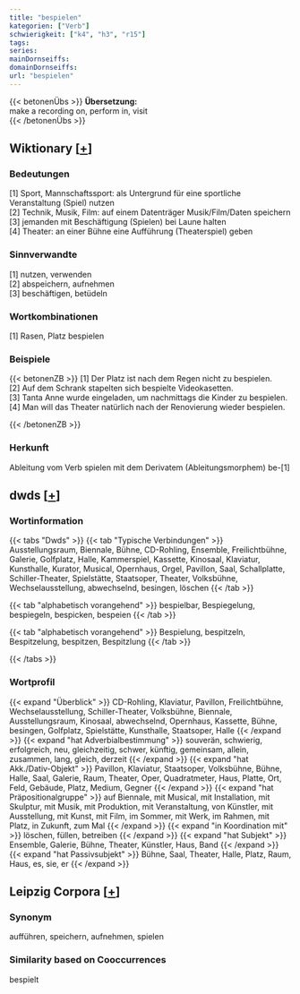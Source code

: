 ```yaml
---
title: "bespielen"
kategorien: ["Verb"]
schwierigkeit: ["k4", "h3", "r15"]
tags:
series:
mainDornseiffs:
domainDornseiffs:
url: "bespielen"
---
```


{{< betonenÜbs >}}
**Übersetzung:**  
make a recording on, perform in, visit  
{{< /betonenÜbs >}}

## Wiktionary [[+](https://de.wiktionary.org/wiki/bespielen)]

### Bedeutungen
[1] Sport, Mannschaftssport: als Untergrund für eine sportliche Veranstaltung (Spiel) nutzen  
[2] Technik, Musik, Film: auf einem Datenträger Musik/Film/Daten speichern  
[3] jemanden mit Beschäftigung (Spielen) bei Laune halten  
[4] Theater: an einer Bühne eine Aufführung (Theaterspiel) geben  

### Sinnverwandte
[1] nutzen, verwenden  
[2] abspeichern, aufnehmen  
[3] beschäftigen, betüdeln  

### Wortkombinationen
[1] Rasen, Platz bespielen  

### Beispiele
{{< betonenZB >}}
[1] Der Platz ist nach dem Regen nicht zu bespielen.  
[2] Auf dem Schrank stapelten sich bespielte Videokasetten.  
[3] Tanta Anne wurde eingeladen, um nachmittags die Kinder zu bespielen.  
[4] Man will das Theater natürlich nach der Renovierung wieder bespielen.  

{{< /betonenZB >}}
### Herkunft
Ableitung vom Verb spielen mit dem Derivatem (Ableitungsmorphem) be-[1]  



## dwds [[+](https://www.dwds.de/wb/bespielen)]

### Wortinformation
{{< tabs "Dwds" >}}
{{< tab "Typische Verbindungen" >}}
Ausstellungsraum, Biennale, Bühne, CD-Rohling, Ensemble, Freilichtbühne, Galerie, Golfplatz, Halle, Kammerspiel, Kassette, Kinosaal, Klaviatur, Kunsthalle, Kurator, Musical, Opernhaus, Orgel, Pavillon, Saal, Schallplatte, Schiller-Theater, Spielstätte, Staatsoper, Theater, Volksbühne, Wechselausstellung, abwechselnd, besingen, löschen
{{< /tab >}}

{{< tab "alphabetisch vorangehend" >}}
bespielbar, Bespiegelung, bespiegeln, bespicken, bespeien
{{< /tab >}}

{{< tab "alphabetisch vorangehend" >}}
Bespielung, bespitzeln, Bespitzelung, bespitzen, Bespitzlung
{{< /tab >}}

{{< /tabs >}}

### Wortprofil
{{< expand "Überblick" >}} CD-Rohling, Klaviatur, Pavillon, Freilichtbühne, Wechselausstellung, Schiller-Theater, Volksbühne, Biennale, Ausstellungsraum, Kinosaal, abwechselnd, Opernhaus, Kassette, Bühne, besingen, Golfplatz, Spielstätte, Kunsthalle, Staatsoper, Halle {{< /expand >}}
{{< expand "hat Adverbialbestimmung" >}} souverän, schwierig, erfolgreich, neu, gleichzeitig, schwer, künftig, gemeinsam, allein, zusammen, lang, gleich, derzeit {{< /expand >}}
{{< expand "hat Akk./Dativ-Objekt" >}} Pavillon, Klaviatur, Staatsoper, Volksbühne, Bühne, Halle, Saal, Galerie, Raum, Theater, Oper, Quadratmeter, Haus, Platte, Ort, Feld, Gebäude, Platz, Medium, Gegner {{< /expand >}}
{{< expand "hat Präpositionalgruppe" >}} auf Biennale, mit Musical, mit Installation, mit Skulptur, mit Musik, mit Produktion, mit Veranstaltung, von Künstler, mit Ausstellung, mit Kunst, mit Film, im Sommer, mit Werk, im Rahmen, mit Platz, in Zukunft, zum Mal {{< /expand >}}
{{< expand "in Koordination mit" >}} löschen, füllen, betreiben {{< /expand >}}
{{< expand "hat Subjekt" >}} Ensemble, Galerie, Bühne, Theater, Künstler, Haus, Band {{< /expand >}}
{{< expand "hat Passivsubjekt" >}} Bühne, Saal, Theater, Halle, Platz, Raum, Haus, es, sie, er {{< /expand >}}

## Leipzig Corpora [[+](https://corpora.uni-leipzig.de/en/res?word=bespielen&corpusId=deu_newscrawl-public_2018)]


### Synonym
aufführen, speichern, aufnehmen, spielen


### Similarity based on Cooccurrences
bespielt

